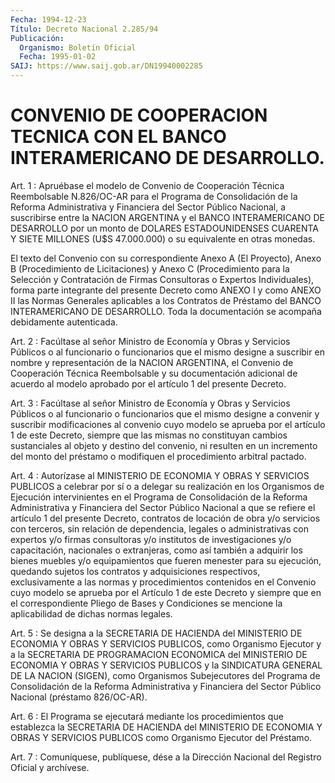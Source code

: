 ```yaml
---
Fecha: 1994-12-23
Título: Decreto Nacional 2.285/94
Publicación:
  Organismo: Boletín Oficial
  Fecha: 1995-01-02
SAIJ: https://www.saij.gob.ar/DN19940002285
---
```

# CONVENIO DE COOPERACION TECNICA CON EL BANCO INTERAMERICANO DE DESARROLLO.

<a id="1"></a>
Art. 1 : Apruébase el modelo de Convenio de Cooperación Técnica Reembolsable  N.826/OC-AR  para  el Programa de Consolidación de la Reforma Administrativa y Financiera  del Sector Público Nacional, a suscribirse entre la NACION ARGENTINA  y el BANCO INTERAMERICANO DE DESARROLLO  por  un  monto  de DOLARES ESTADOUNIDENSES  CUARENTA  Y SIETE MILLONES (U$S 47.000.000)  o su equivalente en otras monedas.

El  texto  del  Convenio  con  su  correspondiente    Anexo  A  (El Proyecto),  Anexo  B  (Procedimiento  de  Licitaciones)  y Anexo  C (Procedimiento    para   la  Selección  y  Contratación  de  Firmas Consultoras o Expertos Individuales),  forma  parte  integrante del presente Decreto como ANEXO I y como ANEXO II las Normas  Generales aplicables a los Contratos de Préstamo del BANCO INTERAMERICANO  DE DESARROLLO.    Toda    la  documentación  se  acompaña  debidamente autenticada.

<a id="2"></a>
Art.  2  :  Facúltase  al señor Ministro de Economía y Obras y Servicios Públicos o al funcionario  o  funcionarios  que  el mismo designe  a  suscribir  en  nombre  y  representación  de  la NACION ARGENTINA,  el  Convenio de Cooperación Técnica Reembolsable  y  su documentación adicional  de  acuerdo  al  modelo  aprobado  por  el artículo 1 del presente Decreto.

<a id="3"></a>
Art.  3  :  Facúltase  al señor Ministro de Economía y Obras y Servicios Públicos o al funcionario  o  funcionarios  que  el mismo designe  a  convenir  y  suscribir  modificaciones al convenio cuyo modelo se aprueba por el artículo 1 de  este  Decreto,  siempre que las mismas no constituyan cambios sustanciales al objeto  y destino del  convenio,  ni resulten en un incremento del monto del préstamo o modifiquen el procedimiento arbitral pactado.

<a id="4"></a>
Art.  4  :  Autorízase  al  MINISTERIO  DE  ECONOMIA Y OBRAS Y SERVICIOS PUBLICOS a celebrar por sí o a delegar su  realización en los  Organismos  de  Ejecución  intervinientes  en  el Programa  de Consolidación de la Reforma Administrativa y Financiera  del Sector Público  Nacional  a  que  se  refiere  el  artículo 1 del presente Decreto, contratos de locación de obra y/o servicios  con terceros, sin  relación  de  dependencia,  legales  o  administrativas    con expertos  y/o  firmas consultoras y/o institutos de investigaciones y/o capacitación,  nacionales  o  extranjeras,  como  así también a adquirir  los bienes muebles y/o equipamientos que fueren  menester para su ejecución,  quedando  sujetos los contratos y adquisiciones respectivos,  exclusivamente  a  las    normas    y  procedimientos contenidos en el Convenio cuyo modelo se aprueba por  el Artículo 1 de  este  Decreto  y  siempre  que en el correspondiente Pliego  de Bases y Condiciones se mencione  la  aplicabilidad de dichas normas legales.

<a id="5"></a>
Art. 5 : Se designa a la SECRETARIA DE HACIENDA del MINISTERIO DE ECONOMIA  Y  OBRAS Y SERVICIOS PUBLICOS, como Organismo Ejecutor y a la SECRETARIA  DE  PROGRAMACION  ECONOMICA  del  MINISTERIO  DE ECONOMIA  Y  OBRAS Y SERVICIOS PUBLICOS y la SINDICATURA GENERAL DE LA NACION (SIGEN),  como  Organismos  Subejecutores del Programa de Consolidación de la Reforma Administrativa  y Financiera del Sector Público Nacional (préstamo 826/OC-AR).

<a id="6"></a>
Art.  6 : El Programa se ejecutará mediante los procedimientos que  establezca   la  SECRETARIA  DE  HACIENDA  del  MINISTERIO  DE ECONOMIA Y OBRAS Y  SERVICIOS  PUBLICOS como Organismo Ejecutor del Préstamo.

<a id="7"></a>
Art. 7 : Comuníquese, publíquese, dése a la Dirección Nacional del Registro Oficial y archívese.